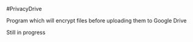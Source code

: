 #PrivacyDrive

Program which will encrypt files before uploading them to Google Drive

Still in progress
